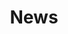 ---
layout: archive
title: "News"
permalink: /news/
author_profile: true
header:
  og_image: "collaborators/ecdf.png"
---